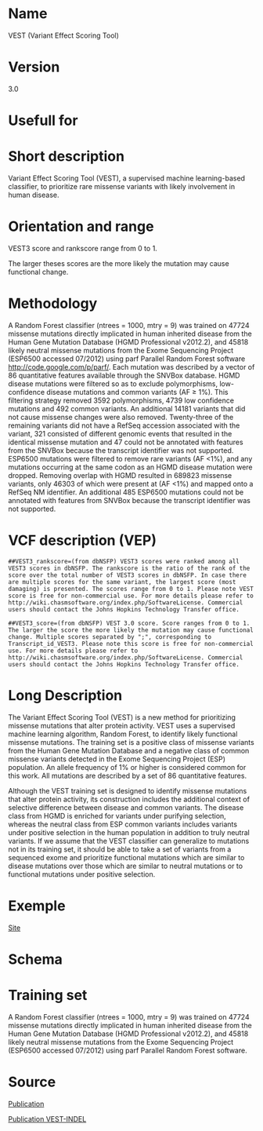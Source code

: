 # Name

VEST (Variant Effect Scoring Tool)

# Version

3.0

# Usefull for

# Short description

Variant Effect Scoring Tool (VEST), a supervised machine learning-based classifier, to prioritize rare missense variants with likely involvement in human disease.

# Orientation and range

VEST3 score and rankscore range from 0 to 1.

The larger theses scores are the more likely the mutation may cause functional change.

# Methodology

A Random Forest classifier (ntrees = 1000, mtry = 9) was trained on 47724 missense mutations directly implicated in human inherited disease from the Human Gene Mutation Database (HGMD Professional v2012.2), and 45818 likely neutral missense mutations from the Exome Sequencing Project (ESP6500 accessed 07/2012) using parf Parallel Random Forest software http://code.google.com/p/parf/. Each mutation was described by a vector of 86 quantitative features available through the SNVBox database. HGMD disease mutations were filtered so as to exclude polymorphisms, low-confidence disease mutations and common variants (AF ≥ 1%). This filtering strategy removed 3592 polymorphisms, 4739 low confidence mutations and 492 common variants. An additional 14181 variants that did not cause missense changes were also removed. Twenty-three of the remaining variants did not have a RefSeq accession associated with the variant, 321 consisted of different genomic events that resulted in the identical missense mutation and 47 could not be annotated with features from the SNVBox because the transcript identifier was not supported. ESP6500 mutations were filtered to remove rare variants (AF <1%), and any mutations occurring at the same codon as an HGMD disease mutation were dropped. Removing overlap with HGMD resulted in 689823 missense variants, only 46303 of which were present at (AF <1%) and mapped onto a RefSeq NM identifier. An additional 485 ESP6500 mutations could not be annotated with features from SNVBox because the transcript identifier was not supported.

# VCF description (VEP)

`##VEST3_rankscore=(from dbNSFP) VEST3 scores were ranked among all VEST3 scores in dbNSFP. The rankscore is the ratio of the rank of the score over the total number of VEST3 scores in dbNSFP. In case there are multiple scores for the same variant, the largest score (most damaging) is presented. The scores range from 0 to 1. Please note VEST score is free for non-commercial use. For more details please refer to http://wiki.chasmsoftware.org/index.php/SoftwareLicense. Commercial users should contact the Johns Hopkins Technology Transfer office.`

`##VEST3_score=(from dbNSFP) VEST 3.0 score. Score ranges from 0 to 1. The larger the score the more likely the mutation may cause functional change. Multiple scores separated by ";", corresponding to Transcript_id_VEST3. Please note this score is free for non-commercial use. For more details please refer to http://wiki.chasmsoftware.org/index.php/SoftwareLicense. Commercial users should contact the Johns Hopkins Technology Transfer office.`

# Long Description

The Variant Effect Scoring Tool (VEST) is a new method for prioritizing missense mutations that alter protein activity. VEST uses a supervised machine learning algorithm, Random Forest, to identify likely functional missense mutations. The training set is a positive class of missense variants from the Human Gene Mutation Database and a negative class of common missense variants detected in the Exome Sequencing Project (ESP) population. An allele frequency of 1% or higher is considered common for this work. All mutations are described by a set of 86 quantitative features.

Although the VEST training set is designed to identify missense mutations that alter protein activity, its construction includes the additional context of selective difference between disease and common variants. The disease class from HGMD is enriched for variants under purifying selection, whereas the neutral class from ESP common variants includes variants under positive selection in the human population in addition to truly neutral variants. If we assume that the VEST classifier can generalize to mutations not in its training set, it should be able to take a set of variants from a sequenced exome and prioritize functional mutations which are similar to disease mutations over those which are similar to neutral mutations or to functional mutations under positive selection.

# Exemple

[Site](https://karchinlab.org/apps/vest/demo.pdf)

# Schema

# Training set

A Random Forest classifier (ntrees = 1000, mtry = 9) was trained on 47724 missense mutations directly implicated in human inherited disease from the Human Gene Mutation Database (HGMD Professional v2012.2), and 45818 likely neutral missense mutations from the Exome Sequencing Project (ESP6500 accessed 07/2012) using parf Parallel Random Forest software.

# Source

[Publication](https://www.ncbi.nlm.nih.gov/pmc/articles/PMC3665549/)

[Publication VEST-INDEL](https://www.ncbi.nlm.nih.gov/pmc/articles/PMC3665549/)
